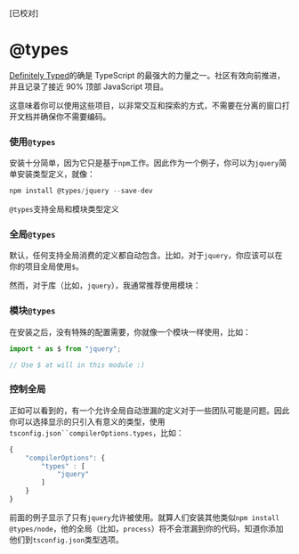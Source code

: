 [已校对]
# @types

[Definitely Typed](https://github.com/DefinitelyTyped/DefinitelyTyped)的确是 TypeScript 的最强大的力量之一。社区有效向前推进，并且记录了接近 90% 顶部 JavaScript 项目。

这意味着你可以使用这些项目，以非常交互和探索的方式，不需要在分离的窗口打开文档并确保你不需要编码。

### 使用`@types`

安装十分简单，因为它只是基于`npm`工作。因此作为一个例子，你可以为`jquery`简单安装类型定义，就像：
```ts
npm install @types/jquery --save-dev
```
`@types`支持全局和模块类型定义

### 全局`@types`

默认，任何支持全局消费的定义都自动包含。比如，对于`jquery`，你应该可以在你的项目全局使用`$`。

然而，对于库（比如，`jquery`），我通常推荐使用模块：

### 模块`@types`

在安装之后，没有特殊的配置需要，你就像一个模块一样使用，比如：
```ts
import * as $ from "jquery";

// Use $ at will in this module :)
```

### 控制全局

正如可以看到的，有一个允许全局自动泄漏的定义对于一些团队可能是问题。因此你可以选择显示的只引入有意义的类型，使用`tsconfig.json``compilerOptions.types`，比如：
```ts
{
    "compilerOptions": {
        "types" : [
            "jquery"
        ]
    }
}
```
前面的例子显示了只有`jquery`允许被使用。就算人们安装其他类似`npm install @types/node`，他的全局（比如，`process`）将不会泄漏到你的代码，知道你添加他们到`tsconfig.json`类型选项。


